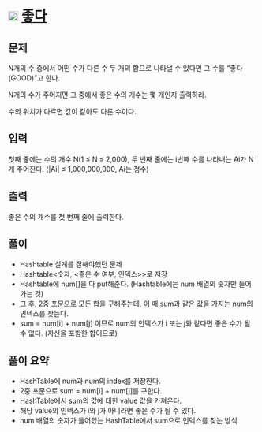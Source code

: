# <img src="https://d2gd6pc034wcta.cloudfront.net/tier/12.svg" class="solvedac-tier" width=20> [좋다](https://www.acmicpc.net/problem/1253)

## 문제
N개의 수 중에서 어떤 수가 다른 수 두 개의 합으로 나타낼 수 있다면 그 수를 “좋다(GOOD)”고 한다.

N개의 수가 주어지면 그 중에서 좋은 수의 개수는 몇 개인지 출력하라.

수의 위치가 다르면 값이 같아도 다른 수이다.

## 입력
첫째 줄에는 수의 개수 N(1 ≤ N ≤ 2,000), 두 번째 줄에는 i번째 수를 나타내는 Ai가 N개 주어진다. (|Ai| ≤ 1,000,000,000, Ai는 정수)

## 출력
좋은 수의 개수를 첫 번째 줄에 출력한다.

## 풀이
 - Hashtable 설계를 잘해야했던 문제
 - Hashtable<숫자, <좋은 수 여부, 인덱스>>로 저장
 - Hashtable에 num[]을 다 put해준다. (Hashtable에는 num 배열의 숫자만 들어가는 것)
 - 그 후, 2중 포문으로 모든 합을 구해주는데, 이 때 sum과 같은 값을 가지는 num의 인덱스를 찾는다.
 - sum = num[i] + num[j] 이므로 num의 인덱스가 i 또는 j와 같다면 좋은 수가 될 수 없다. (자신을 포함한 합이므로)

## 풀이 요약
 - HashTable에 num과 num의 index를 저장한다.
 - 2중 포문으로 sum = num[i] + num[j]를 구한다.
 - HashTable에서 sum의 값에 대한 value 값을 가져온다.
 - 해당 value의 인덱스가 i와 j가 아니라면 좋은 수가 될 수 있다.
 - num 배열의 숫자가 들어있는 HashTable에서 sum으로 인덱스를 찾는 방식
